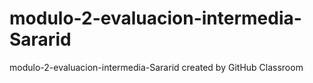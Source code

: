 # modulo-2-evaluacion-intermedia-Sararid
modulo-2-evaluacion-intermedia-Sararid created by GitHub Classroom
